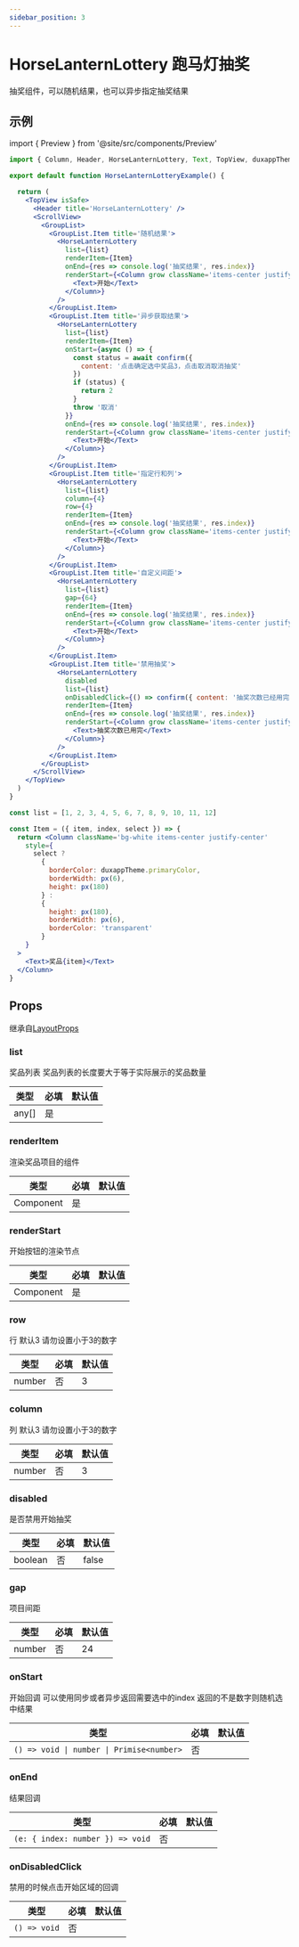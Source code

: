 ```yaml
---
sidebar_position: 3
---
```


# HorseLanternLottery 跑马灯抽奖

抽奖组件，可以随机结果，也可以异步指定抽奖结果

## 示例

import { Preview } from '@site/src/components/Preview'

<Preview name='HorseLanternLottery' />

```jsx
import { Column, Header, HorseLanternLottery, Text, TopView, duxappTheme, px, GroupList, ScrollView, confirm } from '@/duxuiExample'

export default function HorseLanternLotteryExample() {

  return (
    <TopView isSafe>
      <Header title='HorseLanternLottery' />
      <ScrollView>
        <GroupList>
          <GroupList.Item title='随机结果'>
            <HorseLanternLottery
              list={list}
              renderItem={Item}
              onEnd={res => console.log('抽奖结果', res.index)}
              renderStart={<Column grow className='items-center justify-center'>
                <Text>开始</Text>
              </Column>}
            />
          </GroupList.Item>
          <GroupList.Item title='异步获取结果'>
            <HorseLanternLottery
              list={list}
              renderItem={Item}
              onStart={async () => {
                const status = await confirm({
                  content: '点击确定选中奖品3，点击取消取消抽奖'
                })
                if (status) {
                  return 2
                }
                throw '取消'
              }}
              onEnd={res => console.log('抽奖结果', res.index)}
              renderStart={<Column grow className='items-center justify-center'>
                <Text>开始</Text>
              </Column>}
            />
          </GroupList.Item>
          <GroupList.Item title='指定行和列'>
            <HorseLanternLottery
              list={list}
              column={4}
              row={4}
              renderItem={Item}
              onEnd={res => console.log('抽奖结果', res.index)}
              renderStart={<Column grow className='items-center justify-center'>
                <Text>开始</Text>
              </Column>}
            />
          </GroupList.Item>
          <GroupList.Item title='自定义间距'>
            <HorseLanternLottery
              list={list}
              gap={64}
              renderItem={Item}
              onEnd={res => console.log('抽奖结果', res.index)}
              renderStart={<Column grow className='items-center justify-center'>
                <Text>开始</Text>
              </Column>}
            />
          </GroupList.Item>
          <GroupList.Item title='禁用抽奖'>
            <HorseLanternLottery
              disabled
              list={list}
              onDisabledClick={() => confirm({ content: '抽奖次数已经用完了' })}
              renderItem={Item}
              onEnd={res => console.log('抽奖结果', res.index)}
              renderStart={<Column grow className='items-center justify-center'>
                <Text>抽奖次数已用完</Text>
              </Column>}
            />
          </GroupList.Item>
        </GroupList>
      </ScrollView>
    </TopView>
  )
}

const list = [1, 2, 3, 4, 5, 6, 7, 8, 9, 10, 11, 12]

const Item = ({ item, index, select }) => {
  return <Column className='bg-white items-center justify-center'
    style={
      select ?
        {
          borderColor: duxappTheme.primaryColor,
          borderWidth: px(6),
          height: px(180)
        } :
        {
          height: px(180),
          borderWidth: px(6),
          borderColor: 'transparent'
        }
    }
  >
    <Text>奖品{item}</Text>
  </Column>
}
```

## Props

继承自[LayoutProps](/docs/duxapp/component/Layout)

### list

奖品列表 奖品列表的长度要大于等于实际展示的奖品数量

| 类型 | 必填 | 默认值 |
| ---- | -------- | ------- |
| any[] | 是 |  |

### renderItem

渲染奖品项目的组件

| 类型 | 必填 | 默认值 |
| ---- | -------- | ------- |
| Component | 是 |  |

### renderStart

开始按钮的渲染节点

| 类型 | 必填 | 默认值 |
| ---- | -------- | ------- |
| Component | 是 |  |

### row

行 默认3 请勿设置小于3的数字

| 类型 | 必填 | 默认值 |
| ---- | -------- | ------- |
| number | 否 | 3 |

### column

列 默认3 请勿设置小于3的数字

| 类型 | 必填 | 默认值 |
| ---- | -------- | ------- |
| number | 否 | 3 |

### disabled

是否禁用开始抽奖

| 类型 | 必填 | 默认值 |
| ---- | -------- | ------- |
| boolean | 否 | false |

### gap

项目间距

| 类型 | 必填 | 默认值 |
| ---- | -------- | ------- |
| number | 否 | 24 |

### onStart

开始回调 可以使用同步或者异步返回需要选中的index 返回的不是数字则随机选中结果

| 类型 | 必填 | 默认值 |
| ---- | -------- | ------- |
| `() => void \| number \| Primise<number>` | 否 |  |

### onEnd

结果回调

| 类型 | 必填 | 默认值 |
| ---- | -------- | ------- |
| `(e: { index: number }) => void` | 否 |  |

### onDisabledClick

禁用的时候点击开始区域的回调

| 类型 | 必填 | 默认值 |
| ---- | -------- | ------- |
| `() => void` | 否 |  |

